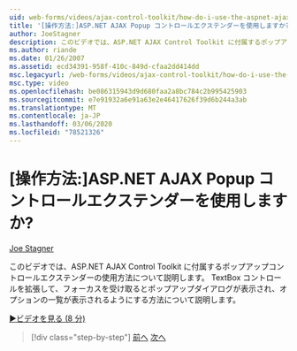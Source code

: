 ```yaml
---
uid: web-forms/videos/ajax-control-toolkit/how-do-i-use-the-aspnet-ajax-popup-control-extender
title: '[操作方法:]ASP.NET AJAX Popup コントロールエクステンダーを使用しますか? | Microsoft Docs'
author: JoeStagner
description: このビデオでは、ASP.NET AJAX Control Toolkit に付属するポップアップコントロールエクステンダーの使用方法について説明します。 TextBox コントロールを拡張する方法について説明します。
ms.author: riande
ms.date: 01/26/2007
ms.assetid: ecd34391-958f-410c-849d-cfaa2dd414dd
msc.legacyurl: /web-forms/videos/ajax-control-toolkit/how-do-i-use-the-aspnet-ajax-popup-control-extender
msc.type: video
ms.openlocfilehash: be086315943d9d680faa2a8bc784c2b995425903
ms.sourcegitcommit: e7e91932a6e91a63e2e46417626f39d6b244a3ab
ms.translationtype: MT
ms.contentlocale: ja-JP
ms.lasthandoff: 03/06/2020
ms.locfileid: "78521326"
---
```

# <a name="how-do-i-use-the-aspnet-ajax-popup-control-extender"></a>[操作方法:]ASP.NET AJAX Popup コントロールエクステンダーを使用しますか?

[Joe Stagner](https://github.com/JoeStagner)

このビデオでは、ASP.NET AJAX Control Toolkit に付属するポップアップコントロールエクステンダーの使用方法について説明します。 TextBox コントロールを拡張して、フォーカスを受け取るとポップアップダイアログが表示され、オプションの一覧が表示されるようにする方法について説明します。

[&#9654;ビデオを見る (8 分)](https://channel9.msdn.com/Blogs/ASP-NET-Site-Videos/how-do-i-use-the-aspnet-ajax-popup-control-extender)

> [!div class="step-by-step"]
> [前へ](how-do-i-use-the-aspnet-ajax-textboxwatermark-control-extender.md)
> [次へ](how-do-i-use-the-aspnet-ajax-modalpopup-extender-control.md)
